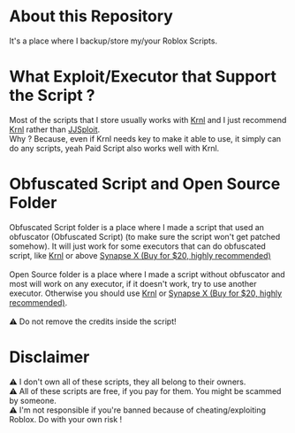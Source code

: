 # About this Repository
It's a place where I backup/store my/your Roblox Scripts.
# What Exploit/Executor that Support the Script ?
Most of the scripts that I store usually works with <a href="https://wearedevs.net/dinfo/Krnl" target="_blank">Krnl</a> 
and I just recommend <a href="https://wearedevs.net/dinfo/Krnl" target="_blank">Krnl</a> rather than 
<a href="https://wearedevs.net/dinfo/JJSploit" target="_blank">JJSploit</a>.<br>
Why ? Because, even if Krnl needs key to make it able to use, it simply can do any 
scripts, yeah Paid Script also works well with Krnl.
# Obfuscated Script and Open Source Folder
Obfuscated Script folder is a place where I made a script that used an obfuscator (Obfuscated Script) (to make sure the script won't get patched somehow). It will just work for 
some executors that can do obfuscated script, like <a href="https://wearedevs.net/dinfo/Krnl" target="_blank">Krnl</a> or above <a href="https://x.synapse.to/" target="_blank">Synapse X (Buy for $20, highly recommended)</a><br><br>
Open Source folder is a place where I made a script without obfuscator and most will work on any executor, if it doesn't work, try to use another executor. Otherwise you should use <a href="https://wearedevs.net/dinfo/Krnl" target="_blank">Krnl</a> or <a href="https://x.synapse.to/" target="_blank">Synapse X (Buy for $20, highly recommended)</a>. <br>
<br>
⚠️ Do not remove the credits inside the script!
# Disclaimer
⚠️ I don't own all of these scripts, they all belong to their owners.<br>
⚠️ All of these scripts are free, if you pay for them. You might be scammed by someone.<br>
⚠️ I'm not responsible if you're banned because of cheating/exploiting Roblox. Do with your own risk !
